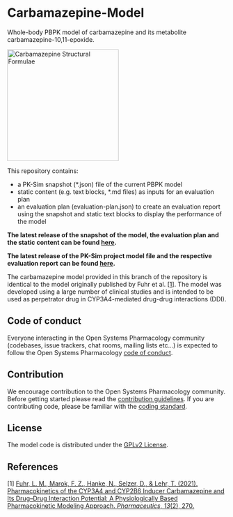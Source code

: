 # Carbamazepine-Model
Whole-body PBPK model of carbamazepine and its metabolite carbamazepine-10,11-epoxide.

<a title="Jü, Public domain, via Wikimedia Commons" href="https://commons.wikimedia.org/wiki/File:Carbamazepine_Structural_Formulae.png"><img width="256" alt="Carbamazepine Structural Formulae" src="https://upload.wikimedia.org/wikipedia/commons/thumb/5/54/Carbamazepine_Structural_Formulae.png/512px-Carbamazepine_Structural_Formulae.png"></a>



This repository contains:

- a PK-Sim snapshot (*.json) file of the current PBPK model
- static content (e.g. text blocks, *.md files) as inputs for an evaluation plan
- an evaluation plan (evaluation-plan.json) to create an evaluation report using the snapshot and static text blocks to display the performance of the model

**The latest release of the snapshot of the model, the evaluation plan and the static content can be found [here](../../releases/latest).**

**The latest release of the PK-Sim project model file and the respective evaluation report can be found [here](https://github.com/Open-Systems-Pharmacology/OSP-PBPK-Model-Library/releases/latest).**



The carbamazepine model provided in this branch of the repository is identical to the model originally published by Fuhr et al. [[1](https://github.com/AndreDlm/Carbamazepine-Model#references)]. The model was developed using a large number of clinical studies and is intended to be used as perpetrator drug in CYP3A4-mediated drug-drug interactions (DDI). 

## Code of conduct

Everyone interacting in the Open Systems Pharmacology community (codebases, issue trackers, chat rooms, mailing lists etc...) is expected to follow the Open Systems Pharmacology [code of conduct](https://github.com/Open-Systems-Pharmacology/Suite/blob/master/CODE_OF_CONDUCT.md#contributor-covenant-code-of-conduct).

## Contribution

We encourage contribution to the Open Systems Pharmacology community. Before getting started please read the [contribution guidelines](https://github.com/Open-Systems-Pharmacology/Suite/blob/master/CONTRIBUTING.md#ways-to-contribute). If you are contributing code, please be familiar with the [coding standard](https://github.com/Open-Systems-Pharmacology/Suite/blob/master/CODING_STANDARDS.md#visual-studio-settings).

## License

The model code is distributed under the [GPLv2 License](https://github.com/Open-Systems-Pharmacology/Suite/blob/develop/LICENSE).

## References

[1] [Fuhr, L. M., Marok, F. Z., Hanke, N., Selzer, D., & Lehr, T. (2021). Pharmacokinetics of the CYP3A4 and CYP2B6 Inducer Carbamazepine and Its Drug–Drug Interaction Potential: A Physiologically Based Pharmacokinetic Modeling Approach. *Pharmaceutics*, *13*(2), 270.](https://pubmed.ncbi.nlm.nih.gov/33671323/)

